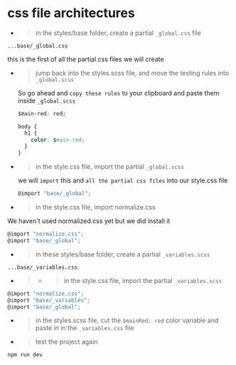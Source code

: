 # css file architectures

- > in the styles/base folder, create a partial `_global.css` file

```
...base/_global.css
```

this is the first of all the partial css files we will create

- > jump back into the styles.scss file, and move the testing rules into `_global.scss`

  So go ahead and `copy these rules` to your clipboard and paste them inside `_global.scss`

  ```css
  $main-red: red;

  body {
    h1 {
      color: $main-red;
    }
  }
  ```

- > in the style.css file, import the partial `_global.scss`

  we will `import` this and `all the partial css files` into our style.css file

  ```js
  @import "base/_global";
  ```

- > in the style.css file, import normalize.css

We haven't used normalized.css yet but we did install it

```js
@import "normalize.css";
@import "base/_global";
```

- > in these styles/base folder, create a partial `_variables.scss`

```
...base/_variables.css
```

- > - > in the style.css file, import the partial `_variables.scss`

```js
@import "normalize.css";
@import "base/_variables";
@import "base/_global";
```

- > in the styles.scss file, cut the `$mainRed: red` color variable and paste in in the `_variables.css` file

- > test the project again

```
npm run dev

```
